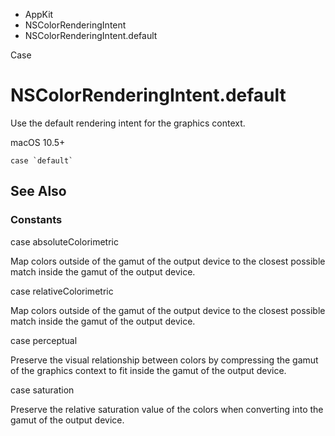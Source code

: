 

- AppKit
- NSColorRenderingIntent
-  NSColorRenderingIntent.default 

Case

# NSColorRenderingIntent.default

Use the default rendering intent for the graphics context.

macOS 10.5+

``` source
case `default`
```

## See Also

### Constants

case absoluteColorimetric

Map colors outside of the gamut of the output device to the closest possible match inside the gamut of the output device.

case relativeColorimetric

Map colors outside of the gamut of the output device to the closest possible match inside the gamut of the output device.

case perceptual

Preserve the visual relationship between colors by compressing the gamut of the graphics context to fit inside the gamut of the output device.

case saturation

Preserve the relative saturation value of the colors when converting into the gamut of the output device.

